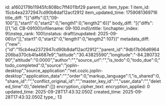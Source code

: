 id: a1602179b11945fc808bc7ff4011bf29
parent_id: 
item_type: 1
item_id: 15cb4ea2372947cd90b8daf12acf2912
item_updated_time: 1759081369716
title_diff: "[{\"diffs\":[[1,\"09-100\"]],\"start1\":0,\"start2\":0,\"length1\":0,\"length2\":6}]"
body_diff: "[{\"diffs\":[[1,\"id: CB-09100\\\nfilename: 09-100.md\\\ntitle: \\\nchapter_index: 9\\\nstep_rank: 100\\\nstatus: draft\\\nupdated: 2025-09-06\\\n\"]],\"start1\":0,\"start2\":0,\"length1\":0,\"length2\":107}]"
metadata_diff: {"new":{"id":"15cb4ea2372947cd90b8daf12acf2912","parent_id":"9db17b06d6964206ba370cb4fa4687e9","latitude":"30.43825590","longitude":"-84.28073290","altitude":"0.0000","author":"","source_url":"","is_todo":0,"todo_due":0,"todo_completed":0,"source":"joplin-desktop","source_application":"net.cozic.joplin-desktop","application_data":"","order":0,"markup_language":1,"is_shared":0,"share_id":"","conflict_original_id":"","master_key_id":"","user_data":"","deleted_time":0},"deleted":[]}
encryption_cipher_text: 
encryption_applied: 0
updated_time: 2025-09-28T17:43:32.050Z
created_time: 2025-09-28T17:43:32.050Z
type_: 13